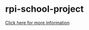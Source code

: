 # rpi-school-project

[Click here for more information](https://github.com/sicet7/rpi-school-project/wiki)
